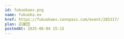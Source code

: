 ```yaml
---
id: fukuokaex.png
name: fukuoka.ex
href: https://fukuokaex.connpass.com/event/285317/
plan: 応援団
postedAt: 2025-06-04 15:15
---
```

